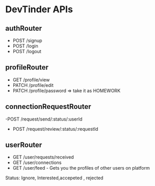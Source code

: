 # DevTinder APIs

## authRouter
- POST /signup
- POST /login
- POST /logout

## profileRouter
- GET /profile/view
- PATCH /profile/edit
- PATCH /profile/password   => take it as HOMEWORK

## connectionRequestRouter
 -POST /request/send/:status/:userId  <!-- status => interested, ignored -->
- POST /request/review/:status/:requestId   <!-- status=> accepted, rejected -->

## userRouter
 - GET /user/requests/received    <!--  get all the pending connection requests -->
- GET /user/connections
- GET /user/feed  - Gets you the profiles of other users on platform 

Status: Ignore, Interested,accepeted , rejected
